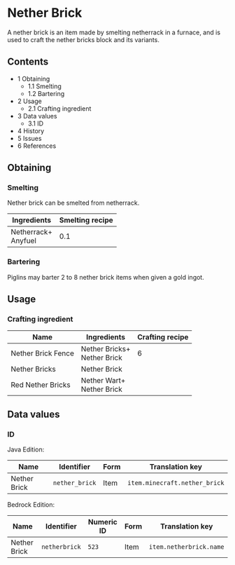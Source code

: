 # Nether Brick
A nether brick is an item made by smelting netherrack in a furnace, and is used to craft the nether bricks block and its variants. 

## Contents
- 1 Obtaining
	- 1.1 Smelting
	- 1.2 Bartering
- 2 Usage
	- 2.1 Crafting ingredient
- 3 Data values
	- 3.1 ID
- 4 History
- 5 Issues
- 6 References

## Obtaining
### Smelting
Nether brick can be smelted from netherrack.

| Ingredients             | Smelting recipe |
|-------------------------|-----------------|
| Netherrack+<br/>Anyfuel | 0.1             |

### Bartering
Piglins may barter 2 to 8 nether brick items when given a gold ingot.

## Usage
### Crafting ingredient
| Name               | Ingredients                     | Crafting recipe |
|--------------------|---------------------------------|-----------------|
| Nether Brick Fence | Nether Bricks+<br/>Nether Brick | 6               |
| Nether Bricks      | Nether Brick                    |                 |
| Red Nether Bricks  | Nether Wart+<br/>Nether Brick   |                 |

## Data values
### ID
Java Edition:

| Name         | Identifier     | Form | Translation key               |
|--------------|----------------|------|-------------------------------|
| Nether Brick | `nether_brick` | Item | `item.minecraft.nether_brick` |

Bedrock Edition:

| Name         | Identifier    | Numeric ID | Form | Translation key         |
|--------------|---------------|------------|------|-------------------------|
| Nether Brick | `netherbrick` | `523`      | Item | `item.netherbrick.name` |

